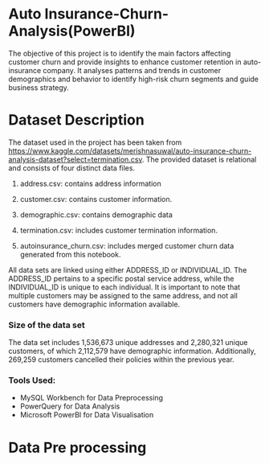 # Auto Insurance-Churn-Analysis(PowerBI)
The objective of this project is to identify the main factors affecting customer churn and provide insights to enhance customer retention in auto-insurance company. It analyses patterns and trends in customer demographics and behavior to identify high-risk churn segments and guide business strategy.
# Dataset Description
The dataset used in the project has been taken from <https://www.kaggle.com/datasets/merishnasuwal/auto-insurance-churn-analysis-dataset?select=termination.csv>. The provided dataset is relational and consists of four distinct data files.

1. address.csv: contains address information

2. customer.csv: contains customer information.

3. demographic.csv: contains demographic data

4. termination.csv: includes customer termination information.

5. autoinsurance_churn.csv: includes merged customer churn data generated from this notebook.
   

All data sets are linked using either ADDRESS_ID or INDIVIDUAL_ID. The ADDRESS_ID pertains to a specific postal service address, while the INDIVIDUAL_ID is unique to each individual. It is important to note that multiple customers may be assigned to the same address, and not all customers have demographic information available.

### Size of the data set
The data set includes 1,536,673 unique addresses and 2,280,321 unique customers, of which 2,112,579 have demographic information. Additionally, 269,259 customers cancelled their policies within the previous year.

### Tools Used:
- MySQL Workbench for Data Preprocessing
- PowerQuery for Data Analysis
- Microsoft PowerBI for Data Visualisation

# Data Pre processing


